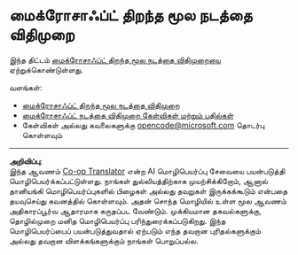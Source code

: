 <!--
CO_OP_TRANSLATOR_METADATA:
{
  "original_hash": "c06b12caf3c901eb3156e3dd5b0aea56",
  "translation_date": "2025-10-11T11:19:57+00:00",
  "source_file": "CODE_OF_CONDUCT.md",
  "language_code": "ta"
}
-->
# மைக்ரோசாஃப்ட் திறந்த மூல நடத்தை விதிமுறை

இந்த திட்டம் [மைக்ரோசாஃப்ட் திறந்த மூல நடத்தை விதிமுறையை](https://opensource.microsoft.com/codeofconduct/) ஏற்றுக்கொண்டுள்ளது.

வளங்கள்:

- [மைக்ரோசாஃப்ட் திறந்த மூல நடத்தை விதிமுறை](https://opensource.microsoft.com/codeofconduct/)
- [மைக்ரோசாஃப்ட் நடத்தை விதிமுறை கேள்விகள் மற்றும் பதில்கள்](https://opensource.microsoft.com/codeofconduct/faq/)
- கேள்விகள் அல்லது கவலைகளுக்கு [opencode@microsoft.com](mailto:opencode@microsoft.com) தொடர்பு கொள்ளவும்

---

**அறிவிப்பு**:  
இந்த ஆவணம் [Co-op Translator](https://github.com/Azure/co-op-translator) என்ற AI மொழிபெயர்ப்பு சேவையை பயன்படுத்தி மொழிபெயர்க்கப்பட்டுள்ளது. நாங்கள் துல்லியத்திற்காக முயற்சிக்கிறோம், ஆனால் தானியங்கி மொழிபெயர்ப்புகளில் பிழைகள் அல்லது தவறுகள் இருக்கக்கூடும் என்பதை தயவுசெய்து கவனத்தில் கொள்ளவும். அதன் சொந்த மொழியில் உள்ள மூல ஆவணம் அதிகாரப்பூர்வ ஆதாரமாக கருதப்பட வேண்டும். முக்கியமான தகவல்களுக்கு, தொழில்முறை மனித மொழிபெயர்ப்பு பரிந்துரைக்கப்படுகிறது. இந்த மொழிபெயர்ப்பைப் பயன்படுத்துவதால் ஏற்படும் எந்த தவறான புரிதல்களுக்கும் அல்லது தவறான விளக்கங்களுக்கும் நாங்கள் பொறுப்பல்ல.